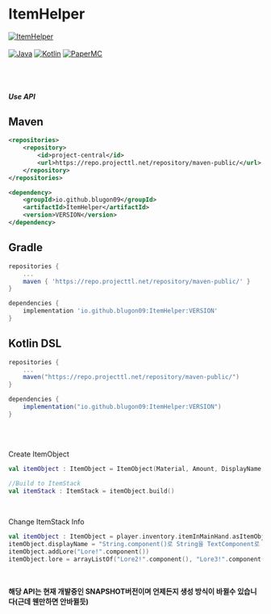 # ItemHelper

[![ItemHelper](https://img.shields.io/badge/ItemHelper-1.1.0_SNAPSHOT-blue.svg)]()
<br><br>
[![Java](https://img.shields.io/badge/Java-16-FF7700.svg?logo=java)]()
[![Kotlin](https://img.shields.io/badge/Kotlin-1.5.31-186FCC.svg?logo=kotlin)]()
[![PaperMC](https://img.shields.io/badge/PaperMC-1.17-222222.svg)]()


<br>
<br>

##### Use API


## Maven
```xml
<repositories>
    <repository>
        <id>project-central</id>
        <url>https://repo.projecttl.net/repository/maven-public/</url>
    </repository>
</repositories>

<dependency>
    <groupId>io.github.blugon09</groupId>
    <artifactId>ItemHelper</artifactId>
    <version>VERSION</version>
</dependency>
```


## Gradle
```gradle
repositories {
    ...
    maven { 'https://repo.projecttl.net/repository/maven-public/' }
}

dependencies {
    implementation 'io.github.blugon09:ItemHelper:VERSION'
}
```

## Kotlin DSL
```gradle
repositories {
    ...
    maven("https://repo.projecttl.net/repository/maven-public/")
}

dependencies {
    implementation("io.github.blugon09:ItemHelper:VERSION")
}
```

<br><br>

Create ItemObject
```kotlin
val itemObject : ItemObject = ItemObject(Material, Amount, DisplayName, Lore)

//Build to ItemStack
val itemStack : ItemStack = itemObject.build()
```

<br>

Change ItemStack Info
```kotlin
val itemObject : ItemObject = player.inventory.itemInMainHand.asItemObject()
itemObject.displayName = "String.component()로 String을 TextComponent로 간단하게 변경".component()
itemObject.addLore("Lore!".component())
itemObject.lore = arrayListOf("Lore2!".component(), "Lore3!".component())
```
<br>

**해당 API는 현재 개발중인 SNAPSHOT버전이며 언제든지 생성 방식이 바뀔수 있습니다(근데 웬만하면 안바뀔듯)**
